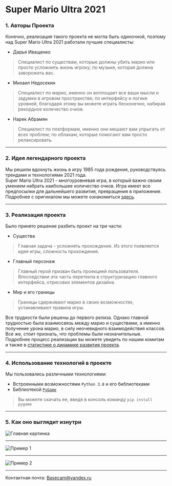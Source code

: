 Super Mario Ultra 2021
========================
### 1.	Авторы Проекта ###

  Конечно, реализация такого проекта не могла быть одиночной, поэтому над Super Mario Ultra 2021 работали лучшие специалисты:
* Дарья Иващенко
> Специалист по существам, которые должны убить марио или просто усложнить жизнь игроку; по музыке, которая должна заворожить вас.
* Михаил Недосекин
> Специалист по марио, именно он воплощает все ваши мысли и задумки в игровом пространстве; по интерфейсу и логике уровней, благодаря этому вы можете играть бесконечно, набирая рекордное количество очков.
* Нарек Абрамян
> Специалист по платформам, именно они мешают вам упрыгать от всех проблем; по облакам, которые помогают вам просто релаксировать.

---

### 2. Идея легендарного проекта ###
  Мы решили вдохнуть жизнь в игру 1985 года рождения, руководствуясь трендами и технологиями 2021 года.  
  Super Mario Ultra 2021 - многоуровневая игра, в который важно своим умением набрать наибольшее количество очков. Игра имеет все предпосылки для дальнейшего развития, превращения в приложение.  
  Подробнее с оригиналом мы можете ознакомиться [здесь](http://ru.wikipedia.org/wiki/Super_Mario_Bros. "Super Mario Bros").
  
  ---

### 3. Реализация проекта ###
Было принято решение разбить проект на три части:
* Существа
> Главная задача - усложнять прохождение. Из этого появляется идея игры, сложность прохождения.
* Главный персонаж
> Главный герой призван быть проекцией пользователя. Впоследствии эта часть перетекла в структуризацию главного интерфейса, отрисовки элементов дизайна.
* Мир и его границы
> Границы сдерживают марио в своих возможностях, устанавливают правила игры.


Все трудности были решены до первого релиза. Однако главной трудностью была взаимосвязь между марио и существами, а именно получение урона марио, в силу неочевидного взаимодействия классов.
Все же, стоит признать, что проблемы были незначительные.  
Подробнее процесс реализации вы можете увидеть по нашим комитам и также в [статистике о динамике развития проекта](http://github.com/Mnedo/project_pygame/graphs/contributors "Статистика завития.").

---

### 4. Использование технологий в проекте ###
Мы пользовались различными технологиями:
* Встроенными возможностями `Python 3.8` и его библиотеками
* Библиотекой [`PyGame`](http://www.pygame.org/ "Подробнее о PyGame")
> Вы можете скачать ее, введя в консоль команду `pip install pygame`

---

### 5. Как оно выглядит изнутри ###
![Главная картинка](https://github.com/Mnedo/project_pygame/blob/master/Data/super%20mario.jpg "Super mario 2021")

---

![Пример 1](https://github.com/Mnedo/project_pygame/blob/master/Data/mario_screen_1.jpg "Super mario 2021 Геймплэй")

---

![Пример 2](https://github.com/Mnedo/project_pygame/blob/master/Data/mario_screen_2.jpg "Super mario 2021 Геймплэй")

---

Контактная почта: <Basecam@yandex.ru>
